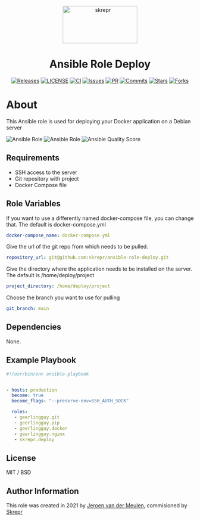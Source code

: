 <a href="https://skrepr.com/">
  <p align="center">
    <img width="200" height="100" src="https://skrepr.com/theme/skrepr/img/skrepr.svg?a3d5f79941" alt="skrepr" />
  </p>
</a>
<h1 align="center">Ansible Role Deploy</h1>
<div align="center">
  <a href="https://github.com/skrepr/ansible-role-deploy/releases"><img src="https://img.shields.io/github/release/skrepr/ansible-role-deploy.svg" alt="Releases"/></a><a> </a>
  <a href="https://github.com/skrepr/ansible-role-deploy/blob/main/LICENSE"><img src="https://img.shields.io/github/license/skrepr/ansible-role-deploy" alt="LICENSE"/></a><a> </a>
  <a href="https://github.com/skrepr/ansible-role-deploy/actions/workflows/ci.yml"><img src="https://github.com/skrepr/ansible-role-deploy/actions/workflows/ci.yml/badge.svg" alt="CI"/></a><a> </a>
  <a href="https://github.com/skrepr/ansible-role-deploy/issues"><img src="https://img.shields.io/github/issues/skrepr/ansible-role-deploy.svg" alt="Issues"/></a><a> </a>
  <a href="https://github.com/skrepr/ansible-role-deploy/pulls"><img src="https://img.shields.io/github/issues-pr/skrepr/ansible-role-deploy.svg" alt="PR"/></a><a> </a>
  <a href="https://github.com/skrepr/ansible-role-deploy/commits"><img src="https://img.shields.io/github/commit-activity/m/skrepr/ansible-role-deploy" alt="Commits"/></a><a> </a>
  <a href="https://github.com/skrepr/ansible-role-deploy/stars"><img src="https://img.shields.io/github/stars/skrepr/ansible-role-deploy.svg" alt="Stars"/></a><a> </a>
  <a href="https://github.com/skrepr/ansible-role-deploy/releases"><img src="https://img.shields.io/github/forks/skrepr/ansible-role-deploy.svg" alt="Forks"/></a><a> </a>
</div>

# About

This Ansible role is used for deploying your Docker application on a Debian server

![Ansible Role](https://img.shields.io/ansible/role/56377)
![Ansible Role](https://img.shields.io/ansible/role/d/56377)
![Ansible Quality Score](https://img.shields.io/ansible/quality/56377)

## Requirements

- SSH access to the server
- Git repository with project
- Docker Compose file

## Role Variables

If you want to use a differently named docker-compose file, you can change that. The default is docker-compose.yml

```yaml
docker-compose_name: docker-compose.yml
```

Give the url of the git repo from which needs to be pulled.

```yaml
repository_url: git@github.com:skrepr/ansible-role-deploy.git
```

Give the directory where the application needs te be installed on the server. The default is /home/deploy/project

```yaml
project_directory: /home/deploy/project
```

 Choose the branch you want to use for pulling

```yaml
git_branch: main
```

## Dependencies

None.

## Example Playbook

```yaml
#!/usr/bin/env ansible-playbook


- hosts: production
  become: true
  become_flags: "--preserve-env=SSH_AUTH_SOCK"

  roles:
   - geerlingguy.git
   - geerlingguy.pip
   - geerlingguy.docker
   - geerlingguy.nginx
   - skrepr.deploy
```

## License

MIT / BSD

## Author Information

This role was created in 2021 by [Jeroen van der Meulen](https://github/jeroenvandermeulen), commisioned by [Skrepr](https://skrepr.com)
